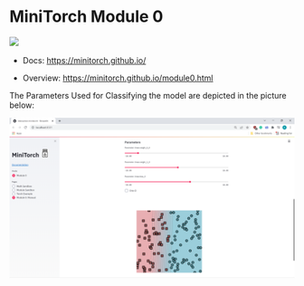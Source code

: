 # MiniTorch Module 0

<img src="https://minitorch.github.io/_images/match.png" width="100px">

* Docs: https://minitorch.github.io/

* Overview: https://minitorch.github.io/module0.html


The Parameters Used for Classifying the model are depicted in the picture below:

<img src="Model.png">